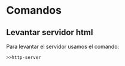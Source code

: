 # Comandos

## Levantar servidor html
Para levantar el servidor usamos el comando:

```
>>http-server
```

